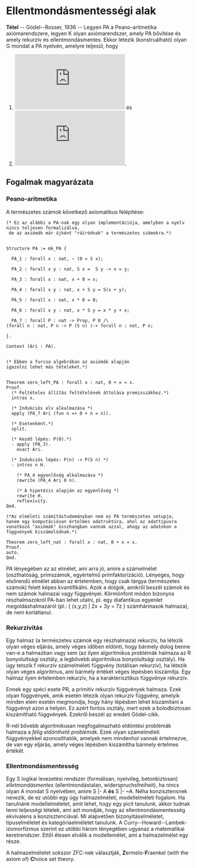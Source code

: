 # Ellentmondásmentességi alak

**Tétel** -- Gödel--Rosser, 1936 -- Legyen PA a Peano-aritmetika axiómarendszere, legyen K olyan axiómarendszer, amely PA bővítése és amely rekurzív és ellentmondásmentes. Ekkor létezik (konstruálható) olyan G mondat a PA nyelvén, amelyre teljesül, hogy

1. [![\\ K\!\not\,\vdash G ](https://latex.codecogs.com/svg.latex?%5C%5C%20K%5C!%5Cnot%5C%2C%5Cvdash%20G%20)](#_) és
2. [![\\ K\!\not\,\vdash \neg G ](https://latex.codecogs.com/svg.latex?%5C%5C%20K%5C!%5Cnot%5C%2C%5Cvdash%20%5Cneg%20G%20)](#_). 

## Fogalmak magyarázata

### Peano-aritmetika

A természetes számok következő axiomatikus felépítése: 

````coq
(* Ez az alábbi a PA-nak egy olyan implementációja, amelyben a nyelv nincs teljesen formalizálva,
 de az axiómák már újként "ráíródnak" a természetes számokra.*)


Structure PA := mk_PA {

  PA_1 : forall x : nat, ~ (0 = S x);

  PA_2 : forall x y : nat, S x =  S y -> x = y;

  PA_3 : forall x : nat, x + 0 = x;

  PA_4 : forall x y : nat, x + S y = S(x + y);

  PA_5 : forall x : nat, x * 0 = 0;

  PA_6 : forall x y : nat, x * S y = x * y + x;

  PA_7 : forall P : nat -> Prop, P 0 /\
(forall n : nat, P n -> P (S n) )-> forall n : nat, P n;  

}.

Context (Ari : PA).


(* Ebben a furcsa algebrában az axiómák alapján
igazolni lehet más tételeket.*)


Theorem zero_left_PA : forall x : nat, 0 + x = x.
Proof.
  (* Feltételes állítás feltételének áttolása premisszákhoz.*)
  intros x.

  (* Indukciós elv alkalmazása *)
  apply (PA_7 Ari (fun n => 0 + n = n)).

  (* Esetenként.*)
  split.

  (* Kezdő lépés: P(0).*)
  - apply (PA_3).
    exact Ari.

  (* Indukciós lépés: P(n) -> P(S n) *)
  - intros n H.
    
    (* PA_4 egyenlőség alkalmazása *)
    rewrite (PA_4 Ari 0 n).
    
    (* A hipotézis alapján az egyenlőség *)
    rewrite H.
    reflexivity.
Qed.

(*Az elméleti számítástudományban nem ez PA természetes setupja,
hanem egy komputációsan értelmes adatruktúra, ahol az adattípusra
vonatkozó "axiómák" összhangban vannak azzal, ahogy az adatokon a
függvények kiszámolódnak.*)

Theorem zero_left_nat : forall x : nat, 0 + x = x.
Proof.
auto.
Qed.
````

PA lényegében az az elmélet, ami arra jó, amire a számelmélet (oszthatóság, prímszámok, egyértelmű prímfaktorizáció). Lényeges, hogy elsőrendű elmélet abban az értelemben, hogy csak tárgya (természetes számok) felett képes kvantifikálni. Azok a dolgok, amikről beszél számok és nem számok halmazai vagy függvényei. Körmönfont módon bizonyos részhalmazokról PA-ban lehet utalni, pl. egy diafantikus egyenlet megoldáshalmazáról (pl.: { (x,y,z) | 2x + 3y = 7z } számhármasok halmaza), de nem korlátlanul.

### Rekurzivitás

Egy halmaz (a természetes számok egy részhalmaza) rekurzív, ha létezik olyan véges eljárás, amely véges időben eldönti, hogy bármely dolog benne van-e a halmazban vagy sem (az ilyen algoritmikus problémák halmaza az R bonyolultsági osztály, a legbővebb algoritmikus bonyolultsági osztály). Ha úgy tetszik f rekurzív számelméleti függvény (totálisan rekurzív), ha létezik olyan véges algoritmus, ami bármely értékét véges lépésben kiszámítja. Egy halmaz ilyen értelemben rekurzív, ha a karakterisztikus függvénye rekurzív. 

Ennek egy spéci esete PR, a primitív rekurzív függvények halmaza. Ezek olyan függvények, amik esetén létezik olyan rekurzív függvény, amelyik minden elem esetén megmondja, hogy hány lépésben lehet kiszámítani a függvényt azon a helyen. Ez azért fontos osztály, mert ezek a bolodbiztosan kiszámítható függvények. Ezekről beszél az eredeti Gödel-cikk.

R-nél bővebb algoritmikusan megfogalmazható eldöntési problémák halmaza a _félig eldönthető problémák._ Ezek olyan számelméleti függvényekkel azonosíthatók, amelyek nem mindenhol vannak értelmezve, de van egy eljárás, amely véges lépésben kiszámítha bármely értelmes értékét. 

### Ellentmondásmentesség

Egy S logikai levezetési rendszer (formálisan, nyelvileg, betonbiztosan) _elletmondásmentes_ (ellentmondástalan, widerspruchsfreiheit), ha nincs olyan A mondat S nyelvében, amire S |- A **és** S |- ~A. Néha konzisztensnek nevezik, de ez utóbbi egy úgy halmazelméleti, modellelméleti fogalom. Ha tanulnánk modellelméletet, amit lehet, hogy egy picit tanulunk, akkor tudnak lenni teljességi tételek, ami azt mondják, hogy az ellentmondásmentesség ekvivalens a konzisztenciával. Mi alapvetően bizonyításelméletet, típuselméletet és kategóriaelméletet tanulunk. A Curry--Howard--Lambek-izomorfizmus szerint ez utóbbi három lényegében ugyanaz a matematikai keretrendszer. Ettől élesen elválik a modellemélet, ami a halmazelmélet egy része. 

A halmazelméletet sokszor ZFC-nek választják, **Z**ermelo-**F**raenkel (with the axiom of) **C**hoice set theory. 

